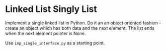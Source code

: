 # Linked List Singly List

Implement a single linked list in Python.
Do it an an object oriented fashion - create an object
which has both data and the next element.
The list ends when the next element pointer is None.

Use `imp_single_interface.py` as a starting point.
